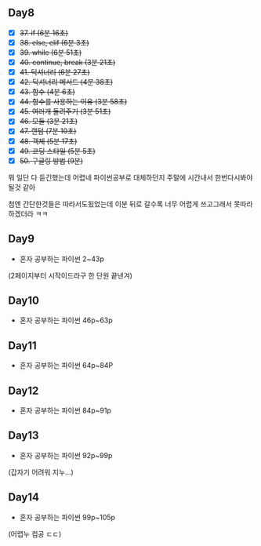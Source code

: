 ## Day8

- [x] ~~37. if (6분 16초)~~
- [x] ~~38. else, elif (6분 3초)~~
- [x] ~~39. while (6분 51초)~~
- [x] ~~40. continue, break (3분 21초)~~
- [x] ~~41. 딕셔너리 (6분 27초)~~
- [x] ~~42. 딕셔너리 메서드 (4분 38초)~~
- [x] ~~43. 함수 (4분 6초)~~
- [x] ~~44. 함수를 사용하는 이유 (3분 58초)~~
- [x] ~~45. 여러개 돌려주기 (3분 51초)~~
- [x] ~~46. 모듈 (3분 21초)~~
- [x] ~~47. 랜덤 (7분 10초)~~
- [x] ~~48. 객체 (5분 17초)~~
- [x] ~~49. 코딩 스타일 (5분 5초)~~
- [x] ~~50. 구글링 방법 (9분)~~

뭐 일단 다 듣긴했는데 어렵네 파이썬공부로 대체하던지 주말에 시간내서 한번다시봐야될것 같아

첨엔 간단한것들은 따라서도됬었는데 이분 뒤로 갈수록 너무 어렵게 쓰고그래서 못따라하겠더라 ㅋㅋ

## Day9

* 혼자 공부하는 파이썬 2~43p

(2페이지부터 시작이드라구 한 단원 끝낸겨)

## Day10

* 혼자 공부하는 파이썬 46p~63p

## Day11

* 혼자 공부하는 파이썬 64p~84P

## Day12

* 혼자 공부하는 파이썬 84p~91p

## Day13

* 혼자 공부하는 파이썬 92p~99p
 
 (갑자기 어려워 지누...)

 ## Day14

 * 혼자 공부하는 파이썬 99p~105p

 (어렵누 컴공 ㄷㄷ)